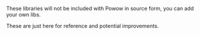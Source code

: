 These libraries will not be included with Powow in source form, you can add your own libs.

These are just here for reference and potential improvements.
